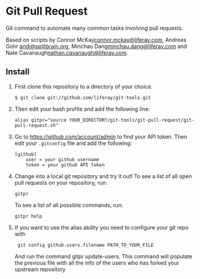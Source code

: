 # Git Pull Request

Git command to automate many common tasks involving pull requests.

Based on scripts by Connor McKay<connor.mckay@liferay.com>, Andreas Gohr <andi@splitbrain.org>, Minchau Dang<minchau.dang@liferay.com> and Nate Cavanaugh<nathan.cavanaugh@liferay.com>.

## Install

1.	First clone this repository to a directory of your choice.

		$ git clone git://github.com/liferay/git-tools.git

2.	Then edit your bash profile and add the following line:

		alias gitpr="source YOUR_DIRECTORY/git-tools/git-pull-request/git-pull-request.sh"
	
3.	Go to <https://github.com/account/admin> to find your API token. Then edit
	your `.gitconfig` file and add the following:

		[github]
			user = your github username
			token = your github API token

4.	Change into a local git repository and try it out! To see a list of all open
	pull requests on your repository, run:

		gitpr
		
	To see a list of all possible commands, run:
	
		gitpr help

5. If you want to use the alias ability you need to configure your git repo with
 		
		git config github.users.filename PATH_TO_YOUR_FILE 	
	
	And run the command gitpr update-users. This command will populate the previous file
	with all the info of the users who has forked your upstream repository